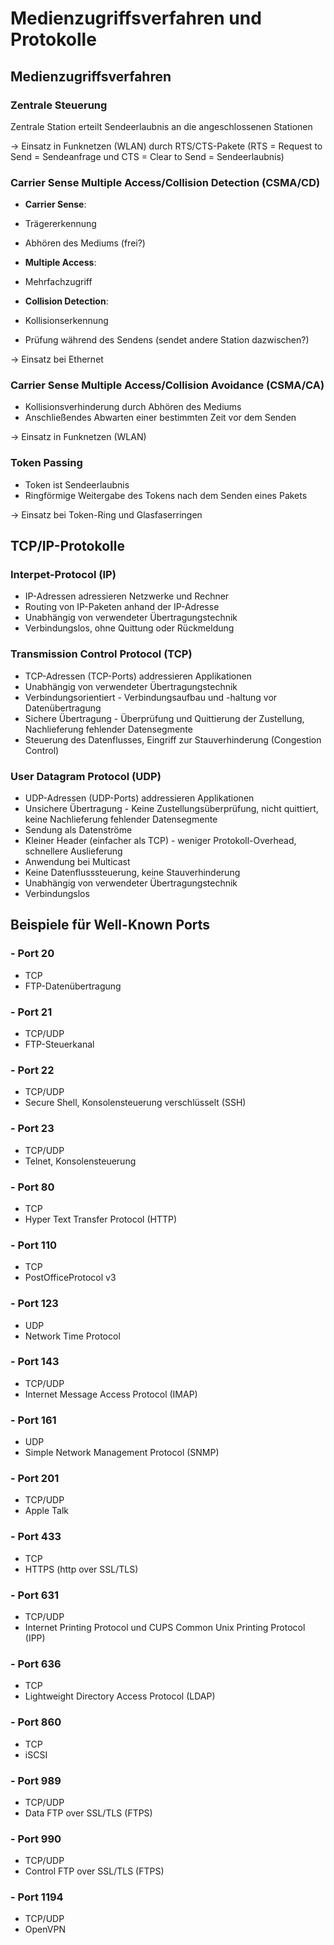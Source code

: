 # Medienzugriffsverfahren und Protokolle

## Medienzugriffsverfahren

### Zentrale Steuerung

Zentrale Station erteilt Sendeerlaubnis an die angeschlossenen Stationen

-> Einsatz in Funknetzen (WLAN) durch RTS/CTS-Pakete (RTS = Request to Send = Sendeanfrage und CTS = Clear to Send = Sendeerlaubnis)

### Carrier Sense Multiple Access/Collision Detection (CSMA/CD)

- **Carrier Sense**:
- Trägererkennung
- Abhören des Mediums (frei?)

- **Multiple Access**:
- Mehrfachzugriff

- **Collision Detection**:
- Kollisionserkennung
- Prüfung während des Sendens (sendet andere Station dazwischen?)

-> Einsatz bei Ethernet

### Carrier Sense Multiple Access/Collision Avoidance (CSMA/CA)

- Kollisionsverhinderung durch Abhören des Mediums
- Anschließendes Abwarten einer bestimmten Zeit vor dem Senden

-> Einsatz in Funknetzen (WLAN)

### Token Passing

- Token ist Sendeerlaubnis
- Ringförmige Weitergabe des Tokens nach dem Senden eines Pakets

-> Einsatz bei Token-Ring und Glasfaserringen


## TCP/IP-Protokolle

### Interpet-Protocol (IP)

- IP-Adressen adressieren Netzwerke und Rechner
- Routing von IP-Paketen anhand der IP-Adresse
- Unabhängig von verwendeter Übertragungstechnik
- Verbindungslos, ohne Quittung oder Rückmeldung

### Transmission Control Protocol (TCP)

- TCP-Adressen (TCP-Ports) addressieren Applikationen
- Unabhängig von verwendeter Übertragungstechnik
- Verbindungsorientiert - Verbindungsaufbau und -haltung vor Datenübertragung
- Sichere Übertragung - Überprüfung und Quittierung der Zustellung, Nachlieferung fehlender Datensegmente
- Steuerung des Datenflusses, Eingriff zur Stauverhinderung (Congestion Control)

### User Datagram Protocol (UDP)

- UDP-Adressen (UDP-Ports) addressieren Applikationen
- Unsichere Übertragung - Keine Zustellungsüberprüfung, nicht quittiert, keine Nachlieferung fehlender Datensegmente
- Sendung als Datenströme
- Kleiner Header (einfacher als TCP) - weniger Protokoll-Overhead, schnellere Auslieferung
- Anwendung bei Multicast
- Keine Datenflusssteuerung, keine Stauverhinderung
- Unabhängig von verwendeter Übertragungstechnik
- Verbindungslos


## Beispiele für Well-Known Ports

### - Port 20
- TCP
- FTP-Datenübertragung

### - Port 21
- TCP/UDP
- FTP-Steuerkanal

### - Port 22
- TCP/UDP
- Secure Shell, Konsolensteuerung verschlüsselt (SSH)

### - Port 23
- TCP/UDP
- Telnet, Konsolensteuerung

### - Port 80
- TCP
- Hyper Text Transfer Protocol (HTTP)

### - Port 110
- TCP
- PostOfficeProtocol v3

### - Port 123
- UDP
- Network Time Protocol

### - Port 143
- TCP/UDP
- Internet Message Access Protocol (IMAP)

### - Port 161
- UDP
- Simple Network Management Protocol (SNMP)

### - Port 201
- TCP/UDP
- Apple Talk

### - Port 433
- TCP
- HTTPS (http over SSL/TLS)

### - Port 631
- TCP/UDP
- Internet Printing Protocol und CUPS Common Unix Printing Protocol (IPP)

### - Port 636
- TCP
- Lightweight Directory Access Protocol (LDAP)

### - Port 860
- TCP
- iSCSI

### - Port 989
- TCP/UDP
- Data FTP over SSL/TLS (FTPS)

### - Port 990
- TCP/UDP
- Control FTP over SSL/TLS (FTPS)

### - Port 1194
- TCP/UDP
- OpenVPN
